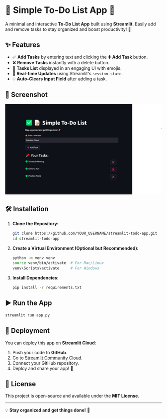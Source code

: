 # 📝 Simple To-Do List App 🚀

A minimal and interactive **To-Do List App** built using **Streamlit**. Easily add and remove tasks to stay organized and boost productivity! 🎯

## ✨ Features
- ✅ **Add Tasks** by entering text and clicking the **➕ Add Task** button.
- ❌ **Remove Tasks** instantly with a delete button.
- 📌 **Tasks List** displayed in an engaging UI with emojis.
- 🎉 **Real-time Updates** using Streamlit's `session_state`.
- 💡 **Auto-Clears Input Field** after adding a task.

## 📸 Screenshot
![To-Do List Screenshot](https://github.com/SoumyajitDas-SkyNet21/Simple-To-Do-List-App/blob/main/To-Do-List-Screenshot.png)
## 🛠️ Installation

1. **Clone the Repository:**
   ```bash
   git clone https://github.com/YOUR_USERNAME/streamlit-todo-app.git
   cd streamlit-todo-app
   ```
2. **Create a Virtual Environment (Optional but Recommended):**
   ```bash
   python -m venv venv
   source venv/bin/activate  # For Mac/Linux
   venv\Scripts\activate     # For Windows
   ```
3. **Install Dependencies:**
   ```bash
   pip install -r requirements.txt
   ```

## ▶️ Run the App
```bash
streamlit run app.py
```

## 🚀 Deployment
You can deploy this app on **Streamlit Cloud**:
1. Push your code to **GitHub**.
2. Go to [Streamlit Community Cloud](https://share.streamlit.io/).
3. Connect your GitHub repository.
4. Deploy and share your app! 🎉

## 📜 License
This project is open-source and available under the **MIT License**.

---

💡 **Stay organized and get things done!** 💪

